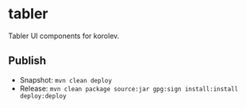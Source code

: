 # tabler
Tabler UI components for korolev.

## Publish

- Snapshot: `mvn clean deploy`
- Release: `mvn clean package source:jar gpg:sign install:install deploy:deploy`
